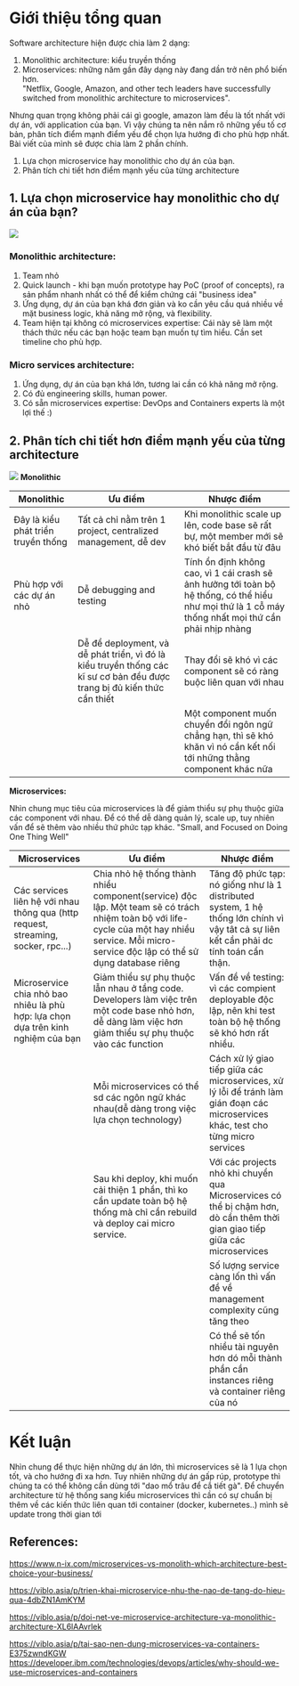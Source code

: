 # Giới thiệu tổng quan
Software architecture hiện được chia làm 2 dạng:
1.  Monolithic architecture: kiểu  truyền thống
2.  Microservices: những năm gần đây dạng này đang dần trở nên phổ biến hơn.  
    "Netflix, Google, Amazon, and other tech leaders have successfully switched from monolithic architecture to microservices".

Nhưng quan trọng không phải cái gì google, amazon làm đều là tốt nhất với dự án, với application của bạn. Vì vậy chúng ta nên nắm rõ những yếu tố cơ bản, phân tích điểm mạnh điểm yếu để chọn lựa hướng đi cho phù hợp nhất.  Bài viết của mình sẽ được chia làm 2 phần chính. 
1. Lựa chọn microservice hay monolithic cho dự án của bạn.
2. Phân tích chi tiết hơn điểm mạnh yếu của từng architecture
## 1. Lựa chọn microservice hay monolithic cho dự án của bạn?
![](https://images.viblo.asia/84bdf455-75fa-426c-8bc5-e29c024d51af.png)

### Monolithic architecture:
1. Team nhỏ
2. Quick launch - khi bạn muốn prototype hay PoC (proof of concepts), ra sản phẩm nhanh nhất có thể để kiểm chứng cái "business idea"
3. Ứng dụng, dự án của bạn khá đơn giản và ko cần yêu cầu quá nhiều về mặt business logic, khả năng mở rộng, và flexibility.
4. Team hiện tại không có microservices expertise: Cái này sẽ làm một thách thức nếu các bạn hoặc team bạn muốn tự tìm hiểu. Cần set timeline cho phù hợp.
### Micro services architecture:
1. Ứng dụng, dự án của bạn khá lớn, tương lai cần có khả năng mở rộng.
2. Có đủ engineering skills, human power.
3. Có sẵn microservices expertise: DevOps and Containers experts là một lợi thế :)

## 2. Phân tích chi tiết hơn điểm mạnh yếu của từng architecture
![](https://images.viblo.asia/ebb83f5e-284c-482e-b5de-989aa7356372.png)
**Monolithic**

| Monolithic | Ưu điểm | Nhược điểm|
| -------- | -------- | -------- |
| Đây là kiểu phát triển truyền thống|Tất cả chỉ nằm trên 1 project, centralized management, dễ dev | Khi monolithic scale up lên, code base sẽ rất bự, một member mới sẽ khó biết bắt đầu từ đâu     |
 Phù hợp với các dự án nhỏ|   Dễ debugging and testing | Tính ổn định không cao, vì 1 cái crash sẽ ảnh hưởng tới toàn bộ hệ thống, có thể hiểu như mọi thứ là 1 cỗ máy thống nhất mọi thứ cần phải nhịp nhàng     |
 || Dễ để deployment, và dễ phát triển, vì đó là kiểu truyền thống các kĩ sư cơ bản đều được trang bị đủ kiến thức cần thiết | Thay đổi sẽ khó vì các component sẽ có ràng buộc liên quan với nhau      |
 ||  | Một component muốn chuyển đổi ngôn ngữ chẳng hạn, thì sẽ khó khăn vì nó cần kết nối tới những thằng component khác nữa     |
  
  
  

**Microservices:**

Nhìn chung mục tiêu của microservices là để giảm thiểu sự phụ thuộc giữa các component với nhau. Để có thể dễ dàng quản lý, scale up, tuy nhiên vấn để sẽ thêm vào nhiều thứ phức tạp khác.
"Small, and Focused on Doing One Thing Well"

| Microservices | Ưu điểm |Nhược điểm |
| -------- | -------- | -------- |
| Các services liên hệ với nhau thông qua (http request, streaming, socker, rpc...)     | Chia nhỏ hệ thống thành nhiều component(service) độc lập. Một team sẽ có trách nhiệm toàn bộ với life-cycle của một hay nhiều service. Mỗi micro-service độc lập có thể sử dụng database riêng     | Tăng độ phức tạp: nó giống như là 1 distributed system, 1 hệ thống lớn chính vì vậy tât cả sự liên kết cần phải dc tính toán cẩn thận.     |
|Microservice chia nhỏ bao nhiêu là phù hợp: lựa chọn dựa trên kinh nghiệm của bạn     | Giảm thiểu sự phụ thuộc lẫn nhau ở tầng code. Developers làm việc trên một code base nhỏ hơn, dễ dàng làm việc hơn giảm thiểu sự phụ thuộc vào các function     | Vấn đề về testing: vì các compient deployable độc lập, nên khi test toàn bộ hệ thống sẽ khó hơn rất nhiều.     |
|     |Mỗi microservices có thể sd các ngôn ngữ khác nhau(dễ dàng trong việc lựa chọn technology)     | Cách xử lý giao tiếp giữa các microservices, xử lý lỗi để tránh làm gián đoạn các microservices khác, test cho từng micro services     |
|     | Sau khi deploy, khi muốn cải thiện 1 phần, thì ko cần update toàn bộ hệ thống mà chỉ cần rebuild và deploy cai micro service.    | Với các projects nhỏ khi chuyển qua Microservices có thể bị chậm hơn, dò cần thêm thời gian giao tiếp giữa các microservices     |
|     |     | Số lượng service càng lốn thì vấn đề về management complexity cũng tăng theo     |
|     |     |Có thể sẽ tốn nhiều tài nguyên hơn dó mỗi thành phần cần instances riêng và container riêng của nó    |

# Kết luận
Nhìn chung để thực hiện những dự án lớn, thì microservices sẽ là 1 lựa chọn tốt, và cho hướng đi xa hơn. Tuy nhiên những dự án gấp rúp, prototype thì chúng ta có thể không cần dùng tới "dao mổ trâu để cắ tiết gà". 
Để chuyển architecture từ hệ thống sang kiểu microservices thì cần có sự chuẩn bị thêm về các kiến thức liên quan tới container (docker, kubernetes..) mình sẽ update trong thời gian tới

## References:
https://www.n-ix.com/microservices-vs-monolith-which-architecture-best-choice-your-business/

https://viblo.asia/p/trien-khai-microservice-nhu-the-nao-de-tang-do-hieu-qua-4dbZN1AmKYM

https://viblo.asia/p/doi-net-ve-microservice-architecture-va-monolithic-architecture-XL6lAAvrlek

https://viblo.asia/p/tai-sao-nen-dung-microservices-va-containers-E375zwndKGW
https://developer.ibm.com/technologies/devops/articles/why-should-we-use-microservices-and-containers